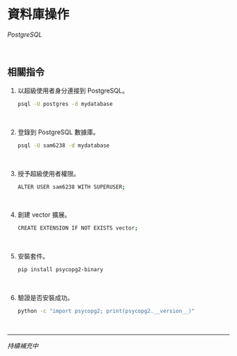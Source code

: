# 資料庫操作

_PostgreSQL_

<br>

## 相關指令

1. 以超級使用者身分連接到 PostgreSQL。

    ```bash
    psql -U postgres -d mydatabase
    ```

<br>

2. 登錄到 PostgreSQL 數據庫。

    ```bash
    psql -U sam6238 -d mydatabase
    ```

<br>

3. 授予超級使用者權限。

    ```bash
    ALTER USER sam6238 WITH SUPERUSER;
    ```

<br>

4. 創建 vector 擴展。

    ```bash
    CREATE EXTENSION IF NOT EXISTS vector;
    ```

<br>

5. 安裝套件。

    ```bash
    pip install psycopg2-binary
    ```

<br>

6. 驗證是否安裝成功。

    ```bash
    python -c "import psycopg2; print(psycopg2.__version__)"
    ```

<br>

___

_持續補充中_